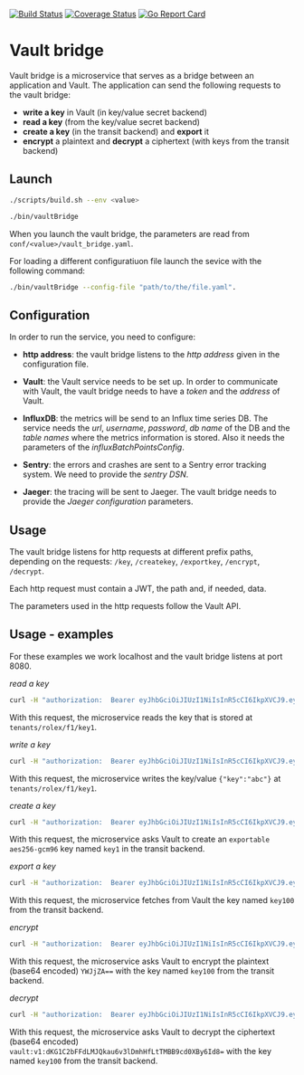 [![Build Status](https://travis-ci.org/bsoniam/vault-bridge.svg?branch=master)](https://travis-ci.org/bsoniam/vault-bridge)
[![Coverage Status](https://coveralls.io/repos/github/bsoniam/vault-bridge/badge.svg?branch=master)](https://coveralls.io/github/bsoniam/vault-bridge?branch=master)
 [![Go Report Card](https://goreportcard.com/badge/github.com/bsoniam/vault-bridge)](https://goreportcard.com/report/github.com/bsoniam/vault-bridge)


# Vault bridge
Vault bridge is a microservice that serves as a bridge between an application and Vault. The application can send the following requests to the vault bridge: 
- **write a key** in Vault (in key/value secret backend)
- **read a key** (from the key/value secret backend)
- **create a key** (in the transit backend) and **export** it
- **encrypt** a plaintext and **decrypt** a ciphertext (with keys from the transit backend)


## Launch

```bash
./scripts/build.sh --env <value>
``` 

```bash
./bin/vaultBridge
``` 

When you launch the vault bridge, the parameters are read from ``` conf/<value>/vault_bridge.yaml ```.

For loading a different configuratiuon file launch the sevice with the following command: 

```bash
./bin/vaultBridge --config-file "path/to/the/file.yaml".
``` 

## Configuration

In order to run the service, you need to configure: 
- **http address**: the vault bridge listens to the *http address* given in the configuration file.     

- **Vault**: the Vault service needs to be set up. In order to communicate with Vault, the vault bridge needs to have a *token* and the *address* of Vault. 

- **InfluxDB**: the metrics will be send to an Influx time series DB. The service needs the *url*, *username*, *password*, *db name* of the DB and the *table names* where the metrics information is stored. Also it needs the parameters of the *influxBatchPointsConfig*.  

- **Sentry**: the errors and crashes are sent to a Sentry error tracking system. We need to provide the *sentry DSN*.

- **Jaeger**: the tracing will be sent to Jaeger. The vault bridge needs to provide the *Jaeger configuration* parameters.


## Usage 

The vault bridge listens for http requests at different prefix paths, depending on the requests: ```/key```, ```/createkey```, ```/exportkey```, ```/encrypt```, ```/decrypt```. 

Each http request must contain a JWT, the path and, if needed, data. 

The parameters used in the http requests follow the Vault API. 

## Usage - examples

For these examples we work localhost and the vault bridge listens at port 8080.

*read a key*

```bash
curl -H "authorization:  Bearer eyJhbGciOiJIUzI1NiIsInR5cCI6IkpXVCJ9.eyJ0ZW5hbnQiOiJyb2xleCIsImZpbCI6ImYxIn0.qt8lC6BOTVVx1RiEShpdgF43v1TAvTPGVdtL2rdixcc" localhost:8080/key/tenants/rolex/f1/key1
```
With this request, the microservice reads the key that is stored at ```tenants/rolex/f1/key1```.

*write a key*
```bash
curl -H "authorization:  Bearer eyJhbGciOiJIUzI1NiIsInR5cCI6IkpXVCJ9.eyJ0ZW5hbnQiOiJyb2xleCIsImZpbCI6ImYxIn0.qt8lC6BOTVVx1RiEShpdgF43v1TAvTPGVdtL2rdixcc" -d'{"key":"abc"}' localhost:8080/key/tenants/rolex/f1/key1
```
With this request, the microservice writes the key/value ```{"key":"abc"}``` at ```tenants/rolex/f1/key1```.


*create a key*
```bash
curl -H "authorization:  Bearer eyJhbGciOiJIUzI1NiIsInR5cCI6IkpXVCJ9.eyJ0ZW5hbnQiOiJyb2xleCIsImZpbCI6ImYxIn0.qt8lC6BOTVVx1RiEShpdgF43v1TAvTPGVdtL2rdixcc" -d'{"params": {"type": "aes256-gcm96", "derived": false, "exportable": true}}' localhost:8080/createkey/key1
```
With this request, the microservice asks Vault to create an ```exportable``` ```aes256-gcm96``` key named ```key1``` in the transit backend.

*export a key*
```bash
curl -H "authorization:  Bearer eyJhbGciOiJIUzI1NiIsInR5cCI6IkpXVCJ9.eyJ0ZW5hbnQiOiJyb2xleCIsImZpbCI6ImYxIn0.qt8lC6BOTVVx1RiEShpdgF43v1TAvTPGVdtL2rdixcc" localhost:8080/exportkey/encryption-key/key100/1
```
With this request, the microservice fetches from Vault the key named ```key100``` from the transit backend.

*encrypt*
```bash
curl -H "authorization:  Bearer eyJhbGciOiJIUzI1NiIsInR5cCI6IkpXVCJ9.eyJ0ZW5hbnQiOiJyb2xleCIsImZpbCI6ImYxIn0.qt8lC6BOTVVx1RiEShpdgF43v1TAvTPGVdtL2rdixcc" -d'{"params": {"plaintext": "YWJjZA==", "key_version": 1}}'  localhost:8080/encrypt/key100
```

With this request, the microservice asks Vault to encrypt the plaintext (base64 encoded) ```YWJjZA==``` with the key named ```key100``` from the transit backend.

*decrypt*
```bash
curl -H "authorization:  Bearer eyJhbGciOiJIUzI1NiIsInR5cCI6IkpXVCJ9.eyJ0ZW5hbnQiOiJyb2xleCIsImZpbCI6ImYxIn0.qt8lC6BOTVVx1RiEShpdgF43v1TAvTPGVdtL2rdixcc" -d'{"params": {"ciphertext": "vault:v1:dKG1C2bFFdLMJQkau6v3lDmhHfLtTMBB9cd0XBy6Id8="}}'  localhost:8080/decrypt/key100
```    
With this request, the microservice asks Vault to decrypt the ciphertext (base64 encoded) ```vault:v1:dKG1C2bFFdLMJQkau6v3lDmhHfLtTMBB9cd0XBy6Id8=``` with the key named ```key100``` from the transit backend.














